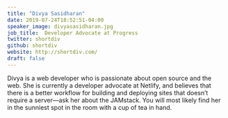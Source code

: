 ```yaml
---
title: "Divya Sasidharan"
date: 2019-07-24T18:52:51-04:00
speaker_image: divyasasidharan.jpg
job_title:  Developer Advocate at Progress
twitter: shortdiv
github: shortdiv
website: http://shortdiv.com/
draft: false
---
```


Divya is a web developer who is passionate about open source and the web. She is currently a developer advocate at Netlify, and believes that there is a better workflow for building and deploying sites that doesn’t require a server—ask her about the JAMstack. You will most likely find her in the sunniest spot in the room with a cup of tea in hand.